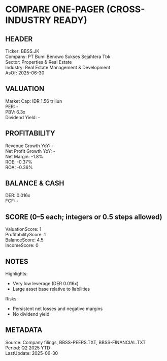 # COMPARE ONE-PAGER (CROSS-INDUSTRY READY)

## HEADER
Ticker: BBSS.JK  
Company: PT Bumi Benowo Sukses Sejahtera Tbk  
Sector: Properties & Real Estate  
Industry: Real Estate Management & Development  
AsOf: 2025-06-30

## VALUATION
Market Cap: IDR 1.56 triliun  
PER: -  
PBV: 6.3x  
Dividend Yield: -

## PROFITABILITY
Revenue Growth YoY: -  
Net Profit Growth YoY: -  
Net Margin: -1.8%  
ROE: -0.37%  
ROA: -0.36%

## BALANCE & CASH
DER: 0.016x  
FCF: -

## SCORE (0–5 each; integers or 0.5 steps allowed)
ValuationScore: 1  
ProfitabilityScore: 1  
BalanceScore: 4.5  
IncomeScore: 0

## NOTES
Highlights:
- Very low leverage (DER 0.016x)
- Large asset base relative to liabilities

Risks:
- Persistent net losses and negative margins
- No dividend yield

## METADATA
Source: Company filings, BBSS-PEERS.TXT, BBSS-FINANCIAL.TXT  
Period: Q2 2025 YTD  
LastUpdate: 2025-06-30